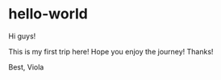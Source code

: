 # hello-world

Hi guys!

This is my first trip here! Hope you enjoy the journey! Thanks!

Best,
Viola
